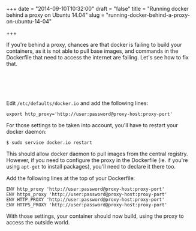 +++
date = "2014-09-10T10:32:00"
draft = "false"
title = "Running docker behind a proxy on Ubuntu 14.04"
slug = "running-docker-behind-a-proxy-on-ubuntu-14-04"

+++

If you're behind a proxy, chances are that docker is failing to build your containers, as it is not able to pull base images, and commands in the Dockerfile that need to access the internet are failing. Let's see how to fix that.

<script async src="//pagead2.googlesyndication.com/pagead/js/adsbygoogle.js"></script>
<!-- In article -->
<ins class="adsbygoogle"
     style="display:inline-block;width:468px;height:60px"
     data-ad-client="ca-pub-9470959665799736"
     data-ad-slot="4075034603"></ins>
<script>
(adsbygoogle = window.adsbygoogle || []).push({});
</script>

Edit `/etc/defaults/docker.io` and add the following lines:

	export http_proxy='http://user:password@proxy-host:proxy-port'

For those settings to be taken into account, you'll have to restart your docker daemon:

	$ sudo service docker.io restart
    
This should allow docker daemon to pull images from the central registry. However, if you need to configure the proxy in the Dockerfile (ie. if you're using `apt-get` to install packages), you'll need to declare it there too.

Add the following lines at the top of your Dockerfile:

	ENV http_proxy 'http://user:password@proxy-host:proxy-port'
    ENV https_proxy 'http://user:password@proxy-host:proxy-port'
    ENV HTTP_PROXY 'http://user:password@proxy-host:proxy-port'
    ENV HTTPS_PROXY 'http://user:password@proxy-host:proxy-port'
    
With those settings, your container should now build, using the proxy to access the outside world.

<script async src="//pagead2.googlesyndication.com/pagead/js/adsbygoogle.js"></script>
<!-- In article -->
<ins class="adsbygoogle"
     style="display:inline-block;width:468px;height:60px"
     data-ad-client="ca-pub-9470959665799736"
     data-ad-slot="4075034603"></ins>
<script>
(adsbygoogle = window.adsbygoogle || []).push({});
</script>